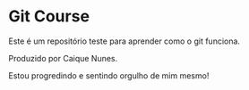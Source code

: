 # Git Course

Este é um repositório teste para aprender como o git funciona.

Produzido por Caique Nunes.

Estou progredindo e sentindo orgulho de mim mesmo!
